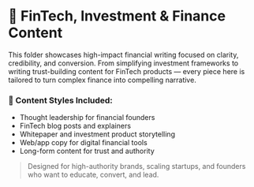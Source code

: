 # 💸 FinTech, Investment & Finance Content

This folder showcases high-impact financial writing focused on clarity, credibility, and conversion. From simplifying investment frameworks to writing trust-building content for FinTech products — every piece here is tailored to turn complex finance into compelling narrative.

### 🧠 Content Styles Included:
- Thought leadership for financial founders
- FinTech blog posts and explainers
- Whitepaper and investment product storytelling
- Web/app copy for digital financial tools
- Long-form content for trust and authority

> Designed for high-authority brands, scaling startups, and founders who want to educate, convert, and lead.
